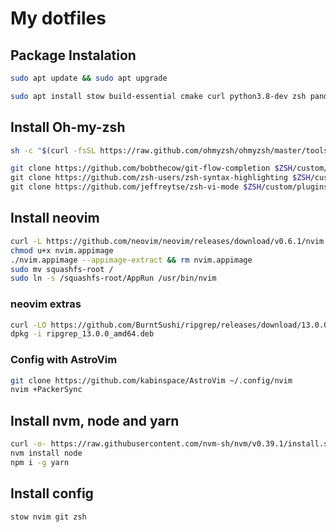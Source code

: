 # My dotfiles

## Package Instalation

```sh
sudo apt update && sudo apt upgrade
```

```sh
sudo apt install stow build-essential cmake curl python3.8-dev zsh pandoc texlive-full texlive-latex-extra bat tree neofetch fd-find
```

## Install Oh-my-zsh

```sh
sh -c "$(curl -fsSL https://raw.github.com/ohmyzsh/ohmyzsh/master/tools/install.sh)"
```

```sh
git clone https://github.com/bobthecow/git-flow-completion $ZSH/custom/plugins/git-flow-completion\
git clone https://github.com/zsh-users/zsh-syntax-highlighting $ZSH/custom/plugins/zsh-syntax-highlighting\
git clone https://github.com/jeffreytse/zsh-vi-mode $ZSH/custom/plugins/zsh-vi-mode
```

## Install neovim

```sh
curl -L https://github.com/neovim/neovim/releases/download/v0.6.1/nvim.appimage > nvim.appimage
chmod u+x nvim.appimage
./nvim.appimage --appimage-extract && rm nvim.appimage
sudo mv squashfs-root /
sudo ln -s /squashfs-root/AppRun /usr/bin/nvim
```

### neovim extras

```sh
curl -LO https://github.com/BurntSushi/ripgrep/releases/download/13.0.0/ripgrep_13.0.0_amd64.deb
dpkg -i ripgrep_13.0.0_amd64.deb
```

### Config with AstroVim

```sh
git clone https://github.com/kabinspace/AstroVim ~/.config/nvim
nvim +PackerSync
```

## Install nvm, node and yarn

```sh
curl -o- https://raw.githubusercontent.com/nvm-sh/nvm/v0.39.1/install.sh | bash
nvm install node
npm i -g yarn
```

## Install config

```sh
stow nvim git zsh
```
